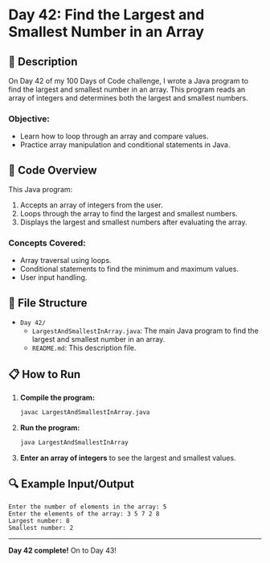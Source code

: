 # Day 42: Find the Largest and Smallest Number in an Array

## 📝 Description

On Day 42 of my 100 Days of Code challenge, I wrote a Java program to find the largest and smallest number in an array. This program reads an array of integers and determines both the largest and smallest numbers.

### **Objective:**
- Learn how to loop through an array and compare values.
- Practice array manipulation and conditional statements in Java.

## 🚀 Code Overview

This Java program:
1. Accepts an array of integers from the user.
2. Loops through the array to find the largest and smallest numbers.
3. Displays the largest and smallest numbers after evaluating the array.

### **Concepts Covered:**
- Array traversal using loops.
- Conditional statements to find the minimum and maximum values.
- User input handling.

## 📂 File Structure
- `Day 42/`
  - `LargestAndSmallestInArray.java`: The main Java program to find the largest and smallest number in an array.
  - `README.md`: This description file.

## 📋 How to Run
1. **Compile the program:**
   ```bash
   javac LargestAndSmallestInArray.java
   ```
2. **Run the program:**
   ```bash
   java LargestAndSmallestInArray
   ```
3. **Enter an array of integers** to see the largest and smallest values.

## 🔍 Example Input/Output

```plaintext
Enter the number of elements in the array: 5
Enter the elements of the array: 3 5 7 2 8
Largest number: 8
Smallest number: 2
```

---

**Day 42 complete!** On to Day 43!
